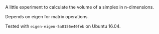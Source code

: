 A little experiment to calculate the volume of a simplex in n-dimensions.

Depends on eigen for matrix operations.

Tested with `eigen-eigen-5a0156e40feb` on Ubuntu 16.04.

